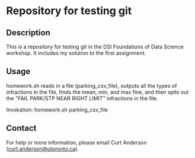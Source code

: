 # Repository for testing git

## Description

This is a repository for testing git in the DSI Foundations of Data Science workshop. It includes my solution to the first assignment.

## Usage

homework.sh reads in a file (parking_csv_file), outputs all the types of infractions in the file, finds the mean, min, and max fine, and then spits out the "FAIL PARK/STP NEAR RIGHT LIMIT" infractions in the file. 

Invokation: homework.sh parking_csv_file

## Contact

For help or more information, please email Curt Anderson (curt.anderson@utoronto.ca).
